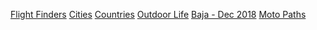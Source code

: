 <!-- TITLE: Travel -->
<!-- SUBTITLE: "Life can only be understood backwards; but it must be lived forwards."  - Søren Kierkegaard -->

[Flight Finders](/home/travel/flight-finders)
[Cities](/home/travel/cities)
[Countries](/home/travel/countries)
[Outdoor Life](/home/travel/outdoor-life)
[Baja - Dec 2018](/home/travel/baja-dec-2018)
[Moto Paths](/home/travel/moto-paths)